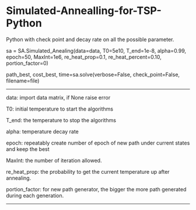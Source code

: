 # Simulated-Annealling-for-TSP-Python
Python with check point and decay rate on all the possible parameter.

sa = SA.Simulated_Anealing(data=data, T0=5e10, T_end=1e-8, alpha=0.99, epoch=50, MaxInt=1e6,
                                   re_heat_prop=0.1, re_heat_percent=0.10, portion_factor=0)
                                   
path_best, cost_best, time=sa.solve(verbose=False, check_point=False, filename=file)

-------
data: import data matrix, if None raise error

T0: initial temperature to start the algorithms

T_end: the temperature to stop the algorithms

alpha: temperature decay rate

epoch: repeatably create number of epoch of new path under current states and keep the best

MaxInt: the number of iteration allowed.

re_heat_prop: the probability to get the current temperature up after annealing.

portion_factor: for new path generator, the bigger the more path generated during each generation.

---------

